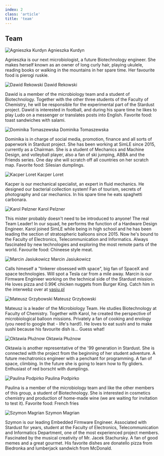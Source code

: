 ```yaml
---
index: 2
class: 'article'
title: 'team'
---
```


## Team

![Agnieszka Kurdyn](./img/AK.jpg)
Agnieszka Kurdyn

Agnieszka is our next microbiologist, a future Biotechnology engineer. She makes herself known as an owner of long curly hair, playing ukulele, reading books or walking in the mountains in her spare time. Her favourite food is pierogi ruskie.

![Dawid Rekowski](./img/DR.jpg)
Dawid Rekowski

Dawid is a member of the microbiology team and a student of Biotechnology. Together with the other three students of the Faculty of Chemistry, he will be responsible for the experimental part of the Stardust project. Dawid is interested in football, and during his spare time he likes to play Ludo on a messenger or translates posts into English. Favorite food: toast sandwiches with salami.

![Dominika Tomaszewska](./img/DT.jpg)
Dominika Tomaszewska

Dominika is in charge of social media, promotion, finance and all sorts of paperwork in Stardust project. She has been working at SimLE since 2015, currently as a Chairman. She is a student of Mechanics and Machine Design, and volleyball player, also a fan of ski jumping, ABBA and the Friends series. One day she will scratch off all countries on her scratch map. Favorite food: Silesian dumplings.

![Kacper Loret](./img/KL.jpg)
Kacper Loret

Kacper is our mechanical specialist, an expert in fluid mechanics. He designed our bacterial collection system! Fan of tourism, secrets of photography and car mechanics. In his spare time he eats spaghetti carbonara.

![Karol Pelzner](./img/KP.jpg)
Karol Pelzner

This mister probably doesn't need to be introduced to anyone! The real Team Leader! In our squad, he performs the function of a Hardware Design Engineer. Karol joined SimLE while being in high school and he has been leading the section of stratospheric balloons since 2015. Now he's bound to the Faculty of Electronics, Telecommunication and Informatics. Always fascinated by new technologies and exploring the most remote parts of the world. Favourite food: Chineese style meat.

![Marcin Jasiukowicz](./img/MJ.jpg)
Marcin Jasiukowicz

Calls himeself a "tinkerer obsessed with space", big fan of SpaceX and space technologies. Will spot a Tesla car from a mile away. Marcin is our Firmware Enginieer working on the technical side of the Stardust mission. He loves pizza and 0.99€ chicken nuggets from Burger King.
Catch him in the interwebz over at [yasiu.pl](https://yasiu.pl/?ref=stardust)

![Mateusz Grzybowski](./img/MG.jpg)
Mateusz Grzybowski

Mateusz is a leader of the Microbiology Team. He studies Biotechnology at Faculty of Chemistry. Together with Karol, he created the perspective of microbiological balloon missions. Privately a fan of cooking and enology (you need to google that - life's hard!). He loves to eat sushi and to make sushi because his favourite dish is... Guess what!

![Oktawia Płużnow](./img/OP.jpg)
Oktawia Płużnow

Oktawia is another representative of the '99 generation in Stardust. She is connected with the project from the beginning of her student adventure. A future mechatronics engineer with a penchant for programming. A fan of space, climbing. In the future she is going to learn how to fly gliders. Enthusiast of red borscht with dumplings.

![Paulina Podpirko](./img/PP.jpg)
Paulina Podpirko

Paulina is a member of the microbiology team and like the other members of this group, a student of Biotechnology. She is interested in cosmetics chemistry and production of home-made wine (we are waiting for invitation to test it). Favorite food: French fries

![Szymon Magrian](./img/SM.jpg)
Szymon Magrian

Szymon is our leading Embedded Firmware Engineer. Associated with Stardust for years, student at the Faculty of Electronics, Telecommunication and Informatics Department, one of the most experienced project members. Fascinated by the musical creativity of Mr. Jacek Stachursky. A fan of good memes and a great gourmet. His favorite dishes are donatello pizza from Biedronka and lumberjack sandwich from McDonald.